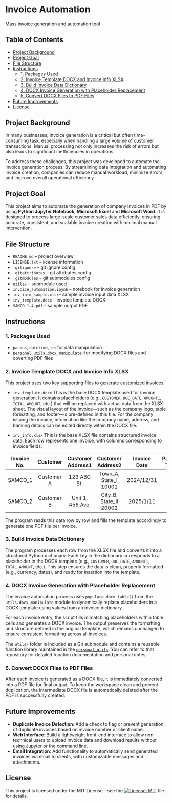 # Invoice Automation
Mass invoice generation and automation tool

## Table of Contents
- [Project Background](#project-background)
- [Project Goal](#project-goal)
- [File Structure](#file-structure)
- [Instructions](#instructions)
  - [1. Packages Used](#1-packages-used)
  - [2. Invoice Template DOCX and Invoice Info XLSX](#2-invoice-template-docx-and-invoice-info-xlsx)
  - [3. Build Invoice Data Dictionary](#3-build-invoice-data-dictionary)
  - [4. DOCX Invoice Generation with Placeholder Replacement](#4-docx-invoice-generation-with-placeholder-replacement)
  - [5. Convert DOCX Files to PDF Files](#5-convert-docx-files-to-pdf-files)
- [Future Improvements](#future-improvements)
- [License](#license)

## Project Background
In many businesses, invoice generation is a critical but often time-consuming task, especially when handling a large volume of customer transactions. Manual processing not only increases the risk of errors but also leads to significant inefficiencies in operations.

To address these challenges, this project was developed to automate the invoice generation process. By streamlining data integration and automating invoice creation, companies can reduce manual workload, minimize errors, and improve overall operational efficiency.

## Project Goal
This project aims to automate the generation of company invoices in PDF by using **Python Jupyter Notebook**, **Microsoft Excel** and **Microsoft Word**. It is designed to process large-scale customer sales data efficiently, ensuring accurate, consistent, and scalable invoice creation with minimal manual intervention.

## File Structure
- `README.md` – project overview
- `LICENSE.txt` – license information
- `.gitignore` – git ignore config
- `.gitattributes` – git attributes config
- `.gitmodules` – git submodules config
- [`utils/`](https://github.com/leopengningchuan/personal_utils) – submodule used
- `invoice_automation.ipynb` – notebook for invoice generation  
- `inv_info_sample.xlsx`– sample invoice input data XLSX
- `inv_template.docx` – invoice template DOCX
- `SAMCO_1–4.pdf` – sample output PDF

## Instructions

### 1. Packages Used
- `pandas`, `datetime`, `re`: for data manipulation
- [`personal_utils.docx_manipulate`](https://github.com/leopengningchuan/personal_utils): for modifying DOCX files and coverting PDF files

### 2. Invoice Template DOCX and Invoice Info XLSX
This project uses two key supporting files to generate customized invoices:
- `inv_template.docx`
This is the base DOCX template used for invoice generation. It contains placeholders (e.g., `CUSTOMER`, `DOC_DATE`, `AMOUNT1`, `TOTAL_AMOUNT`, etc.) that will be replaced with actual data from the XLSX sheet.
The visual layout of the invoice—such as the company logo, table formatting, and footer—is pre-defined in this file. For the company issuing the invoice, information like the company name, address, and banking details can be edited directly within the DOCX file.

- `inv_info.xlsx`
This is the base XLSX file contains structured invoice data. Each row represents one invoice, with columns corresponding to invoice fields:

| Invoice No. |  Customer  | Customer Address1 |    Customer Address2   | Invoice Date | Payment Terms |    Item   |       Detail      |               Unit Price               | Quantity |
|:-----------:|:----------:|:-----------------:|:----------------------:|:------------:|:-------------:|:---------:|:-----------------:|:--------------------------------------:|:--------:|
|   SAMCO_1   | Customer A |    123 ABC St.    |  Town_A, State_I 10001 |  2024/12/31  |       30      | Product 1 | Product 1 details |                                  9.00  |    170   |
|   SAMCO_2   | Customer B |  Unit 1, 456 Ave. | City_B, State_II 20002 |   2025/1/11  |       90      | Product 7 | Product 7 details |                               69.00    |    302   |

The program reads this data row by row and fills the template accordingly to generate one PDF file per invoice.

### 3. Build Invoice Data Dictionary
The program processes each row from the XLSX file and converts it into a structured Python dictionary. Each key in the dictionary corresponds to a placeholder in the DOCX template (e.g., `CUSTOMER`, `DOC_DATE`, `AMOUNT1`, `TOTAL_AMOUNT`, etc.). This step ensures the data is clean, properly formatted (e.g., currency, dates), and ready for insertion into the template.

### 4. DOCX Invoice Generation with Placeholder Replacement
The invoice automation process uses `populate_docx_table()` from the `utils.docx_manipulate` module to dynamically replace placeholders in a DOCX template using values from an invoice dictionary.

For each invoice entry, the script fills in matching placeholders within table cells and generates a DOCX invoice. The output preserves the formatting and structure defined in the original template, which remains unchanged to ensure consistent formatting across all invoices.

The `utils/` folder is included as a Git submodule and contains a reusable function library maintained in the [`personal_utils`](https://github.com/leopengningchuan/personal_utils). You can refer to that repository for detailed function documentation and personal notes.

### 5. Convert DOCX Files to PDF Files
After each invoice is generated as a DOCX file, it is immediately converted into a PDF file for final output. To keep the workspace clean and prevent duplication, the intermediate DOCX file is automatically deleted after the PDF is successfully created.

## Future Improvements
- **Duplicate Invoice Detection**: Add a check to flag or prevent generation of duplicate invoices based on invoice number or client name.
- **Web Interface**: Build a lightweight front-end interface to allow non-technical users to upload invoice data and download results without using Jupyter or the command line.
- **Email Integration**: Add functionality to automatically send generated invoices via email to clients, with customizable messages and attachments.

## License
This project is licensed under the MIT License - see the [![License: MIT](https://img.shields.io/badge/License-MIT-yellow.svg)](https://github.com/leopengningchuan/invoice-automation?tab=MIT-1-ov-file) file for details.
